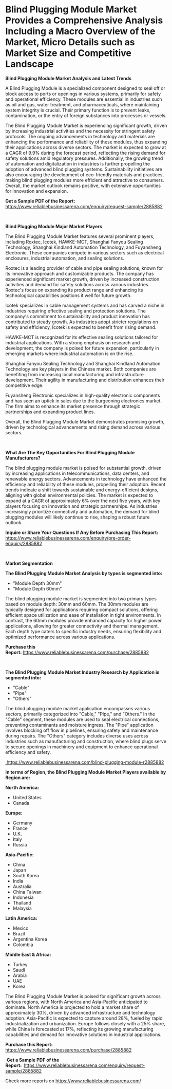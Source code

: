 <p><h1>Blind Plugging Module Market Provides a Comprehensive Analysis Including a Macro Overview of the Market, Micro Details such as Market Size and Competitive Landscape</h1></p><p><strong>Blind Plugging Module Market Analysis and Latest Trends</strong></p>
<p><p>A Blind Plugging Module is a specialized component designed to seal off or block access to ports or openings in various systems, primarily for safety and operational efficiency. These modules are essential in industries such as oil and gas, water treatment, and pharmaceuticals, where maintaining system integrity is crucial. Their primary function is to prevent leaks, contamination, or the entry of foreign substances into processes or vessels.</p><p>The Blind Plugging Module Market is experiencing significant growth, driven by increasing industrial activities and the necessity for stringent safety protocols. The ongoing advancements in technology and materials are enhancing the performance and reliability of these modules, thus expanding their applications across diverse sectors. The market is expected to grow at a CAGR of 9.9% during the forecast period, reflecting the rising demand for safety solutions amid regulatory pressures. Additionally, the growing trend of automation and digitalization in industries is further propelling the adoption of advanced blind plugging systems. Sustainability initiatives are also encouraging the development of eco-friendly materials and practices, making blind plugging modules more efficient and attractive to consumers. Overall, the market outlook remains positive, with extensive opportunities for innovation and expansion.</p></p>
<p><strong>Get a Sample PDF of the Report:&nbsp;</strong> <a href="https://www.reliablebusinessarena.com/enquiry/request-sample/2885882?utm_campaign=2475&utm_medium=2&utm_source=Github&utm_content=ia&utm_term=13032025&utm_id=blind-plugging-module">https://www.reliablebusinessarena.com/enquiry/request-sample/2885882</a></p>
<p>&nbsp;</p>
<p><strong>Blind Plugging Module Major Market Players</strong></p>
<p><p>The Blind Plugging Module Market features several prominent players, including Roxtec, Icotek, HAWKE-MCT, Shanghai Fanyou Sealing Technology, Shanghai Kindland Automation Technology, and Fuyansheng Electronic. These companies compete in various sectors such as electrical enclosures, industrial automation, and sealing solutions.</p><p>Roxtec is a leading provider of cable and pipe sealing solutions, known for its innovative approach and customizable products. The company has experienced significant market growth, driven by increased construction activities and demand for safety solutions across various industries. Roxtec's focus on expanding its product range and enhancing its technological capabilities positions it well for future growth.</p><p>Icotek specializes in cable management systems and has carved a niche in industries requiring effective sealing and protection solutions. The company's commitment to sustainability and product innovation has contributed to steady growth. As industries adopt stricter regulations on safety and efficiency, Icotek is expected to benefit from rising demand.</p><p>HAWKE-MCT is recognized for its effective sealing solutions tailored for industrial applications. With a strong emphasis on research and development, the company is poised for future expansion, particularly in emerging markets where industrial automation is on the rise.</p><p>Shanghai Fanyou Sealing Technology and Shanghai Kindland Automation Technology are key players in the Chinese market. Both companies are benefiting from increasing local manufacturing and infrastructure development. Their agility in manufacturing and distribution enhances their competitive edge.</p><p>Fuyansheng Electronic specializes in high-quality electronic components and has seen an uptick in sales due to the burgeoning electronics market. The firm aims to enhance its market presence through strategic partnerships and expanding product lines.</p><p>Overall, the Blind Plugging Module Market demonstrates promising growth, driven by technological advancements and rising demand across various sectors.</p></p>
<p>&nbsp;</p>
<p><strong>What Are The Key Opportunities For Blind Plugging Module Manufacturers?</strong></p>
<p><p>The blind plugging module market is poised for substantial growth, driven by increasing applications in telecommunications, data centers, and renewable energy sectors. Advancements in technology have enhanced the efficiency and reliability of these modules, propelling their adoption. Recent trends indicate a shift towards sustainable and energy-efficient designs, aligning with global environmental policies. The market is expected to expand at a CAGR of approximately 6% over the next five years, with key players focusing on innovation and strategic partnerships. As industries increasingly prioritize connectivity and automation, the demand for blind plugging modules will likely continue to rise, shaping a robust future outlook.</p></p>
<p><strong>Inquire or Share Your Questions If Any Before Purchasing This Report:</strong> <a href="https://www.reliablebusinessarena.com/enquiry/pre-order-enquiry/2885882?utm_campaign=2475&utm_medium=2&utm_source=Github&utm_content=ia&utm_term=13032025&utm_id=blind-plugging-module">https://www.reliablebusinessarena.com/enquiry/pre-order-enquiry/2885882</a></p>
<p>&nbsp;</p>
<p><strong>Market Segmentation</strong></p>
<p><strong>The Blind Plugging Module Market Analysis by types is segmented into:</strong></p>
<p><ul><li>"Module Depth 30mm"</li><li>"Module Depth 60mm"</li></ul></p>
<p><p>The blind plugging module market is segmented into two primary types based on module depth: 30mm and 60mm. The 30mm modules are typically designed for applications requiring compact solutions, offering efficient space utilization and ease of installation in tight environments. In contrast, the 60mm modules provide enhanced capacity for higher power applications, allowing for greater connectivity and thermal management. Each depth type caters to specific industry needs, ensuring flexibility and optimized performance across various applications.</p></p>
<p><strong>Purchase this Report:&nbsp;</strong><a href="https://www.reliablebusinessarena.com/purchase/2885882?utm_campaign=2475&utm_medium=2&utm_source=Github&utm_content=ia&utm_term=13032025&utm_id=blind-plugging-module">https://www.reliablebusinessarena.com/purchase/2885882</a></p>
<p>&nbsp;</p>
<p><strong>The Blind Plugging Module Market Industry Research by Application is segmented into:</strong></p>
<p><ul><li>"Cable"</li><li>"Pipe"</li><li>"Others"</li></ul></p>
<p><p>The blind plugging module market application encompasses various sectors, primarily categorized into "Cable," "Pipe," and "Others." In the "Cable" segment, these modules are used to seal electrical connections, preventing contaminants and moisture ingress. The "Pipe" application involves blocking off flow in pipelines, ensuring safety and maintenance during repairs. The "Others" category includes diverse uses across industries such as manufacturing and construction, where blind plugs serve to secure openings in machinery and equipment to enhance operational efficiency and safety.</p></p>
<p><a href="https://www.reliablebusinessarena.com/blind-plugging-module-r2885882?utm_campaign=2475&utm_medium=2&utm_source=Github&utm_content=ia&utm_term=13032025&utm_id=blind-plugging-module">&nbsp;https://www.reliablebusinessarena.com/blind-plugging-module-r2885882</a></p>
<p><strong>In terms of Region, the Blind Plugging Module Market Players available by Region are:</strong></p>
<p>
    <p> <strong> North America: </strong>
        <ul>
            <li>United States</li>
            <li>Canada</li>
        </ul>
        </p> 
    <p> <strong> Europe: </strong>
        <ul>
            <li>Germany</li>
            <li>France</li>
            <li>U.K.</li>
            <li>Italy</li>
            <li>Russia</li>
        </ul>
        </p> 
    <p> <strong> Asia-Pacific: </strong>
        <ul>
            <li>China</li>
            <li>Japan</li>
            <li>South Korea</li>
            <li>India</li>
            <li>Australia</li>
            <li>China Taiwan</li>
            <li>Indonesia</li>
            <li>Thailand</li>
            <li>Malaysia</li>
        </ul>
        </p> 
    <p> <strong> Latin America: </strong>
        <ul>
            <li>Mexico</li>
            <li>Brazil</li>
            <li>Argentina Korea</li>
            <li>Colombia</li>
        </ul>
        </p> 
    <p> <strong> Middle East & Africa: </strong>
        <ul>
            <li>Turkey</li>
            <li>Saudi</li>
            <li>Arabia</li>
            <li>UAE</li>
            <li>Korea</li>
        </ul>
    </p>
    </p>
<p><p>The Blind Plugging Module Market is poised for significant growth across various regions, with North America and Asia-Pacific anticipated to dominate. North America is projected to hold a market share of approximately 30%, driven by advanced infrastructure and technology adoption. Asia-Pacific is expected to capture around 28%, fueled by rapid industrialization and urbanization. Europe follows closely with a 25% share, while China is forecasted at 17%, reflecting its growing manufacturing capabilities and demand for innovative solutions in industrial applications.</p></p>
<p><strong>Purchase this Report: </strong><a href="https://www.reliablebusinessarena.com/purchase/2885882?utm_campaign=2475&utm_medium=2&utm_source=Github&utm_content=ia&utm_term=13032025&utm_id=blind-plugging-module">https://www.reliablebusinessarena.com/purchase/2885882</a></p>
<p>&nbsp;<strong>Get a Sample PDF of the Report:&nbsp;&nbsp;</strong><a href="https://www.reliablebusinessarena.com/enquiry/request-sample/2885882?utm_campaign=2475&utm_medium=2&utm_source=Github&utm_content=ia&utm_term=13032025&utm_id=blind-plugging-module">https://www.reliablebusinessarena.com/enquiry/request-sample/2885882</a></p>
<p><strong></strong></p>
<p>Check more reports on <a href="https://www.reliablebusinessarena.com/?utm_campaign=2475&utm_medium=2&utm_source=Github&utm_content=ia&utm_term=13032025&utm_id=blind-plugging-module">https://www.reliablebusinessarena.com/</a></p>